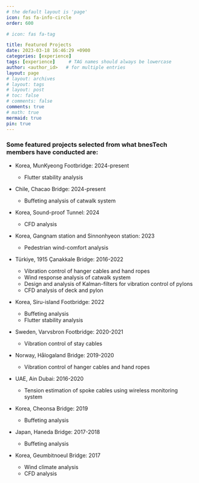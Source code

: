 ```yaml
---
# the default layout is 'page'
icon: fas fa-info-circle
order: 600

# icon: fas fa-tag

title: Featured Projects
date: 2023-03-18 16:46:29 +0900
categories: [experience]
tags: [experience]     # TAG names should always be lowercase
author: <author_id>   # for multiple entries
layout: page
# layout: archives
# layout: tags
# layout: post
# toc: false
# comments: false
comments: true
# math: true
mermaid: true
pin: true
---
```


### Some featured projects selected from what bnesTech members have conducted are:

- Korea, MunKyeong Footbridge: 2024-present
    - Flutter stability analysis

- Chile, Chacao Bridge: 2024-present
    - Buffeting analysis of catwalk system

- Korea, Sound-proof Tunnel: 2024
    - CFD analysis

-  Korea, Gangnam station and Sinnonhyeon station: 2023
    - Pedestrian wind-comfort analysis

-  Türkiye, 1915 Çanakkale Bridge: 2016-2022
    - Vibration control of hanger cables and hand ropes
    - Wind response analysis of catwalk system
    - Design and analysis of Kalman-filters for vibration control of pylons
    - CFD analysis of deck and pylon

- Korea, Siru-island Footbridge: 2022
    - Buffeting analysis
    - Flutter stability analysis

- Sweden, Varvsbron Footbridge: 2020-2021
    - Vibration control of stay cables

- Norway, Hålogaland Bridge: 2019-2020
    - Vibration control of hanger cables and hand ropes

- UAE, Ain Dubai: 2016-2020
  - Tension estimation of spoke cables using wireless monitoring system

- Korea, Cheonsa Bridge: 2019
    - Buffeting analysis

- Japan, Haneda Bridge: 2017-2018
    - Buffeting analysis

- Korea, Geumbitnoeul Bridge: 2017
    - Wind climate analysis
    - CFD analysis
